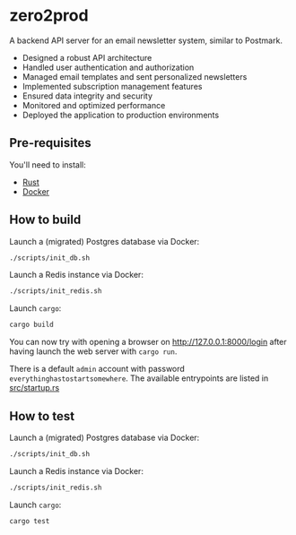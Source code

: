 # zero2prod
A backend API server for an email newsletter system, similar to Postmark.

- Designed a robust API architecture
- Handled user authentication and authorization
- Managed email templates and sent personalized newsletters
- Implemented subscription management features
- Ensured data integrity and security
- Monitored and optimized performance
- Deployed the application to production environments

## Pre-requisites

You'll need to install:

- [Rust](https://www.rust-lang.org/tools/install)
- [Docker](https://docs.docker.com/get-docker/)

## How to build

Launch a (migrated) Postgres database via Docker:

```bash
./scripts/init_db.sh
```

Launch a Redis instance via Docker:

```bash
./scripts/init_redis.sh
```

Launch `cargo`:

```bash
cargo build
```

You can now try with opening a browser on http://127.0.0.1:8000/login after
having launch the web server with `cargo run`.

There is a default `admin` account with password
`everythinghastostartsomewhere`. The available entrypoints are listed in
[src/startup.rs](https://github.com/LukeMathWalker/zero-to-production/blob/6bd30650cb8670a146819a342ccefd3d73ed5085/src/startup.rs#L92)

## How to test

Launch a (migrated) Postgres database via Docker:

```bash
./scripts/init_db.sh
```

Launch a Redis instance via Docker:

```bash
./scripts/init_redis.sh
```

Launch `cargo`:

```bash
cargo test 
```